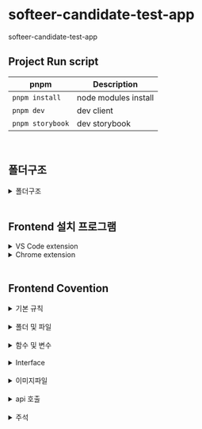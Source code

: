 # softeer-candidate-test-app

softeer-candidate-test-app

## Project Run script

| pnpm             | Description          |
| ---------------- | -------------------- |
| `pnpm install`   | node modules install |
| `pnpm dev`       | dev client           |
| `pnpm storybook` | dev storybook        |

</br>

## 폴더구조

<details>
<summary>폴더구조</summary>

<!-- ```

root
├── build : electron config
├── config : webpack config
├── dist : build files
├── docs : 프로젝트 문서
├── public : webpack entry
├── server : local server
├── src
│ ├── @types : typescript custom module
│ ├── api
│ │ ├── apiBase
│ │ ├── interface
│ │ ├── common
│ │ ├── analysis
│ │ └── pivottable
│ ├── assets
│ │ ├── fonts
│ │ ├── images
│ │ ├── styles
│ │ └── svg
│ ├── components
│ ├── constants
│ ├── hooks
│ ├── lang
│ ├── lib
│ ├── store : redux store
│ ├── App.ts
│ └─── index.ts
├── tools: DB 관련
├── .babelrc
├── .eslintrc.js
├── .gitignore
├── .prettierignore
├── .prettierrc.js
├── package.jon
├── README.md
└── tsconfig.jon

``` -->

</details>

</br>

## Frontend 설치 프로그램

<details>
<summary>VS Code extension</summary>

1. [ESLint](https://marketplace.visualstudio.com/items?itemName=dbaeumer.vscode-eslint)
2. [Prettier](https://marketplace.visualstudio.com/items?itemName=esbenp.prettier-vscode)
3. [Stylelint](https://marketplace.visualstudio.com/items?itemName=stylelint.vscode-stylelint)

</details>

<details>
<summary>Chrome extension</summary>

1. [Redux DevTools](https://chrome.google.com/webstore/detail/redux-devtools/lmhkpmbekcpmknklioeibfkpmmfibljd)

</details>

<br />

## Frontend Covention

<details>
<summary>기본 규칙</summary>
<br />

- 파일당 하나의 컴포넌트 파일만 포함한다.
  - 하지만, 다수의 [Stateless, or Pure, Components](https://facebook.github.io/react/docs/reusable-components.html#stateless-functions) 들은 파일에 존재해도 된다.
  - 참고: eslint: `[react/no-multi-comp](https://github.com/yannickcr/eslint-plugin-react/blob/master/docs/rules/no-multi-comp.md#ignorestateless)`.
- 항상 JSX 구문을 사용한다.
- 만약 JSX를 이용해 앱을 개발 중이라면 `React.createElement` 구문을 사용하지 않는다.

</details>

<br />

<details>
<summary>폴더 및 파일</summary>
<br />

- 컴포넌트 폴더는 Pascal Case로 작성
  - 각 컴포넌트에 index.tsx로 만들고 function명을 폴더명과 동일하게 한다.
  - 컴포넌트내에 공통 컴포넌트가 있다면 하위폴더로 common을 작성하고 추가한다.

```

// component: FilterComponent

// bad

// folder: filterComponent
// file: filterwrap.tsx
function filterwrap() {
...
}

// good
// folder: FilterComponent
// file: intex.tsx
function FilterComponent() {
...
}

```

- 컴포넌트를 제외한 파일 및 폴더는 Camel Case로 작성

</details>

<br />

<details>
<summary>함수 및 변수</summary>
<br />

- 컴포넌트를 제외한 함수는 Camel Case로 작성
- 이벤트 핸들러 함수는 handle이라는 접두사를 붙인다.
- 컴포넌트 분할로 인해 함수를 props로 넘길 경우 속성이름에 on을 붙여준다.

```

const handleOption = () => {
...
}

<Component
    onOption = {handleOption}
/>

```

- boolean 변수는 is로 접두사를 붙인다. (ex: isShow, isTable)

</details>

<br />

<details>
<summary>Interface</summary>
<br />

- 이름은 Pascal Case로 작성한다.
- 속성은 Camel Case로 작성한다.

```

// bad
interface example_interface {
temp: string;
tempproperty: boolean;
}

// bad
interface exampleInterface {
temp: string
tempproperty: boolean;
}

// good
interface ExampleInterface {
temp: string
tempProperty: boolean;
}

```

</details>

<br />

<details>
<summary>이미지파일</summary>
<br />

파일의 카테고리별로 각각의 접두사를 붙인다

- 아이콘: icon\-
- 배경: bg\-
- 그 외 이미지 img\-

</details>

<br />

<details>
<summary>api 호출</summary>
<br/>

api 폴더에 page 또는 컴포넌트 별로 작성

```

// api/filter.ts

import { api } from './apiBase';

export const filterApi = {
getProductList: (productline: number[]) =>
api.post<ProductPathogenList[]>('analysis/prevalence', { productline: [...productline] }),
};

```

데이터가 필요한 곳에서 react-query를 사용해 호출

```

// components/Filter/Products.tsx

import { useQuery, UseQueryResult } from 'react-query';

const {
data: getFilterData,
isLoading,
isError,
refetch,
} = useQuery('filter', () => filterApi.getProductList(PRODUCT_LINES[productLineFilter].ids), {
select: (getFilterData) =>
getFilterData.data.filter(({ prdtCd }: ProductPathogenList) =>
selectedProducts[productLineFilter].includes(prdtCd),
),
});

```

backend에서 데이터를 간단하게 보고싶은 경우

```

import { api } from '~/api/apiBase';

const { data }: any = useQuery('test', () =>
api.post('analysis/prevalence', { productline: [1, 2] }),
);

console.log(data);

```

</details>
<br/>

<details>
<summary>주석</summary>
<br />

_TODO_

당장 구현하기 어려운 일, 추후 해야할 일, 개선 할 사항 등

나쁜 코드를 남겨놓고 너무 어려워서 다음에 하겠다는 핑계의 의미로 TODO는 사용하지 않는다.

```

function FilterComponent() {
... // TODO: description
}

```

<br />

_FIXME_

문제는 있는데 당장 수정할 수 없어 차후에 해결할 항목

```

function FilterComponent() {
... // FIXME: description
}

```

</details>
